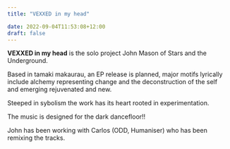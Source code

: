 ```yaml
---
title: "VEXXED in my head"

date: 2022-09-04T11:53:08+12:00
draft: false
---
```


**VEXXED in my head** is the solo project John Mason of Stars and the Underground. 

Based in tamaki makaurau, an EP release is planned, major motifs lyrically include alchemy representing change and the deconstruction of the self and emerging rejuvenated and new.

Steeped in sybolism the work has its heart rooted in experimentation.  

The music is designed for the dark dancefloor!!

John has been working with Carlos (ODD, Humaniser) who has been remixing the tracks.



